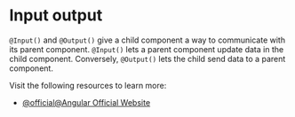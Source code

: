 # Input output

`@Input()` and `@Output()` give a child component a way to communicate with its parent component. `@Input()` lets a parent component update data in the child component. Conversely, `@Output()` lets the child send data to a parent component.

Visit the following resources to learn more:

- [@official@Angular Official Website](https://angular.io/guide/inputs-outputs)
